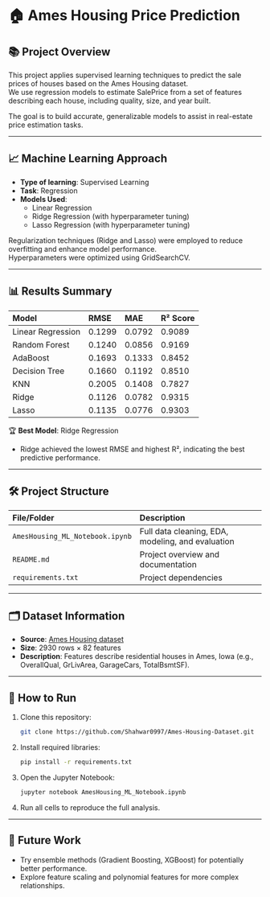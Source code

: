 # 🏠 Ames Housing Price Prediction

## 📚 Project Overview
This project applies supervised learning techniques to predict the sale prices of houses based on the Ames Housing dataset.  
We use regression models to estimate SalePrice from a set of features describing each house, including quality, size, and year built.

The goal is to build accurate, generalizable models to assist in real-estate price estimation tasks.

---

## 📈 Machine Learning Approach
- **Type of learning**: Supervised Learning
- **Task**: Regression
- **Models Used**:
  - Linear Regression
  - Ridge Regression (with hyperparameter tuning)
  - Lasso Regression (with hyperparameter tuning)

Regularization techniques (Ridge and Lasso) were employed to reduce overfitting and enhance model performance.  
Hyperparameters were optimized using GridSearchCV.

---

## 📊 Results Summary
| Model             | RMSE      | MAE       | R² Score |
|:------------------|:---------|:---------|:--------|
| Linear Regression | 0.1299   | 0.0792    | 0.9089  |
| Random Forest     | 0.1240   | 0.0856    | 0.9169  |
| AdaBoost          | 0.1693   | 0.1333    | 0.8452  |
| Decision Tree     | 0.1660   | 0.1192    | 0.8510  |
| KNN               | 0.2005   | 0.1408    | 0.7827  |
| Ridge             | 0.1126   | 0.0782    | 0.9315  |
| Lasso             | 0.1135   | 0.0776    | 0.9303  |

🏆 **Best Model**: Ridge Regression  
- Ridge achieved the lowest RMSE and highest R², indicating the best predictive performance.

---

## 🛠️ Project Structure

| File/Folder | Description |
|:------------|:------------|
| `AmesHousing_ML_Notebook.ipynb` | Full data cleaning, EDA, modeling, and evaluation |
| `README.md` | Project overview and documentation |
| `requirements.txt` | Project dependencies |
---

## 🗂️ Dataset Information
- **Source**: [Ames Housing dataset](https://www.kaggle.com/datasets/prevek18/ames-housing-dataset)
- **Size**: 2930 rows × 82 features
- **Description**: Features describe residential houses in Ames, Iowa (e.g., OverallQual, GrLivArea, GarageCars, TotalBsmtSF).

---

## 🚀 How to Run
1. Clone this repository:
    ```bash
   git clone https://github.com/Shahwar0997/Ames-Housing-Dataset.git
    ```
2. Install required libraries:
    ```bash
    pip install -r requirements.txt
    ```
3. Open the Jupyter Notebook:
    ```bash
    jupyter notebook AmesHousing_ML_Notebook.ipynb
    ```
4. Run all cells to reproduce the full analysis.

---

## 🎯 Future Work
- Try ensemble methods (Gradient Boosting, XGBoost) for potentially better performance.
- Explore feature scaling and polynomial features for more complex relationships.
